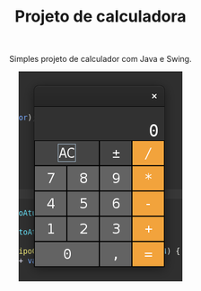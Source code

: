 <h1 align="center"> Projeto de calculadora</h1>
<br>

<p align="center">Simples projeto de calculador com Java e Swing.</p>
<p align="center">
<img src="img/1.png">
</p>
